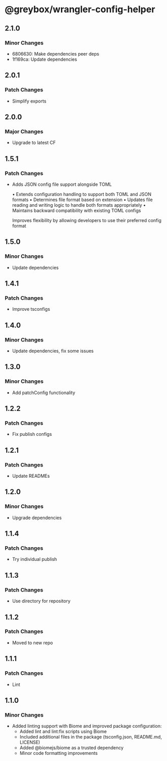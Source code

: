 # @greybox/wrangler-config-helper

## 2.1.0

### Minor Changes

- 6806630: Make dependencies peer deps
- 1f169ca: Update dependencies

## 2.0.1

### Patch Changes

- Simplify exports

## 2.0.0

### Major Changes

- Upgrade to latest CF

## 1.5.1

### Patch Changes

- Adds JSON config file support alongside TOML

  • Extends configuration handling to support both TOML and JSON formats
  • Determines file format based on extension
  • Updates file reading and writing logic to handle both formats appropriately
  • Maintains backward compatibility with existing TOML configs

  Improves flexibility by allowing developers to use their preferred config format

## 1.5.0

### Minor Changes

- Update dependencies

## 1.4.1

### Patch Changes

- Improve tsconfigs

## 1.4.0

### Minor Changes

- Update dependencies, fix some issues

## 1.3.0

### Minor Changes

- Add patchConfig functionality

## 1.2.2

### Patch Changes

- Fix publish configs

## 1.2.1

### Patch Changes

- Update READMEs

## 1.2.0

### Minor Changes

- Upgrade dependencies

## 1.1.4

### Patch Changes

- Try individual publish

## 1.1.3

### Patch Changes

- Use directory for repository

## 1.1.2

### Patch Changes

- Moved to new repo

## 1.1.1

### Patch Changes

- Lint

## 1.1.0

### Minor Changes

- Added linting support with Biome and improved package configuration:
  - Added lint and lint:fix scripts using Biome
  - Included additional files in the package (tsconfig.json, README.md, LICENSE)
  - Added @biomejs/biome as a trusted dependency
  - Minor code formatting improvements
